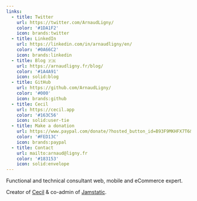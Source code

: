 ```yaml
---
links:
  - title: Twitter
    url: https://twitter.com/ArnaudLigny/
    color: '#1DA1F2'
    icon: brands:twitter
  - title: LinkedIn
    url: https://linkedin.com/in/arnaudligny/en/
    color: '#0A66C2'
    icon: brands:linkedin
  - title: Blog 🇫🇷
    url: https://arnaudligny.fr/blog/
    color: '#1A4A91'
    icon: solid:blog
  - title: GitHub
    url: https://github.com/ArnaudLigny/
    color: '#000'
    icon: brands:github
  - title: Cecil
    url: https://cecil.app
    color: '#163C56'
    icon: solid:user-tie
  - title: Make a donation
    url: https://www.paypal.com/donate/?hosted_button_id=B93F9MKHFX7T6&locale.x=en
    color: '#FED13C'
    icon: brands:paypal
  - title: Contact
    url: mailto:arnaud@ligny.fr
    color: '#183153'
    icon: solid:envelope
---
```

Functional and technical consultant web, mobile and eCommerce expert.

Creator of [Cecil](https://cecil.app) & co-admin of [Jamstatic](https://jamstatic.fr).
